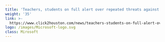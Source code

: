 ```yaml
---
title: 'Teachers, students on full alert over repeated threats against schools'
weight: '35'
link: >-
  https://www.click2houston.com/news/teachers-students-on-full-alert-over-repeated-threats-against-schools
logo: /images/Microsoft-logo.svg
class: Mirosoft
---
```


